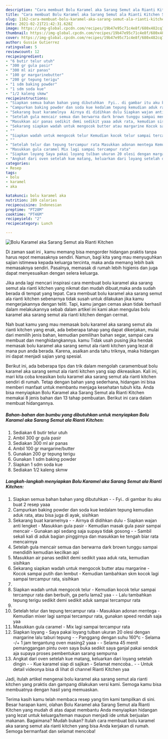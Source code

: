 ```yaml
---
description: "Cara membuat Bolu Karamel aka Sarang Semut ala Rianti Kitchen Sederhana dan Mudah Dibuat"
title: "Cara membuat Bolu Karamel aka Sarang Semut ala Rianti Kitchen Sederhana dan Mudah Dibuat"
slug: 1162-cara-membuat-bolu-karamel-aka-sarang-semut-ala-rianti-kitchen-sederhana-dan-mudah-dibuat
date: 2021-02-21T21:42:31.628Z
image: https://img-global.cpcdn.com/recipes/19b47e95c71c4e8f/680x482cq70/bolu-karamel-aka-sarang-semut-ala-rianti-kitchen-foto-resep-utama.jpg
thumbnail: https://img-global.cpcdn.com/recipes/19b47e95c71c4e8f/680x482cq70/bolu-karamel-aka-sarang-semut-ala-rianti-kitchen-foto-resep-utama.jpg
cover: https://img-global.cpcdn.com/recipes/19b47e95c71c4e8f/680x482cq70/bolu-karamel-aka-sarang-semut-ala-rianti-kitchen-foto-resep-utama.jpg
author: Gussie Gutierrez
ratingvalue: 5
reviewcount: 12
recipeingredient:
- "6 butir telur utuh"
- "300 gr gula pasir"
- "300 ml air panas"
- "100 gr margarinebutter"
- "200 gr tepung terigu"
- "1 sdm baking powder"
- "1 sdm soda kue"
- "1/2 kaleng skmw"
recipeinstructions:
- "Siapkan semua bahan bahan yang dibutuhkan  Fyi.. di gambar itu aku buat 2 resep yaaa"
- "Campurkan baking powder dan soda kue kedalam tepung kemudian aduk rata, atau bisa juga di ayak, sisihkan"
- "Sekarang buat karamelnya  Airnya di didihkan dulu Siapkan wajan anti lengket Masukkan gula pasir  Kemudian masak gula pasir sampai mencair Gunakan api sedang saja supaya tidak gosong  Sambil sekali kali di aduk bagian pinggirnya dan masukkan ke tengah biar rata mencairnya"
- "Setelah gula mencair semua dan berwarna dark brown tunggu sampai mendidih kemudian kecilkan api"
- "Masukkan air panas sedikit demi sedikit yaaa aduk rata, kemudian sisihkan"
- "Sekarang siapkan wadah untuk mengocok butter atau margarine Kocok sampai putih dan lembut Kemudian tambahkan skm kocok lagi sampai tercampur rata, sisihkan"
- ""
- "Siapkan wadah untuk mengocok telur Kemudian kocok telur sampai tercampur rata dan berbuih, ga perlu lama2 yaa  Lalu tambahkan tepung terigu sedikit demi sedikit aduk sampai tercampur rata"
- ""
- "Setelah telur dan tepung tercampur rata Masukkan adonan mentega Kemudian mixer lagi sampai tercampur rata, gunakan speed rendah saja yaa"
- "Masukkan gula caramel Mix lagi sampai tercampur rata"
- "Siapkan loyang Saya pakai loyang tulban ukuran 20 olesi dengan margarine lalu taburi tepung  Panggang dengan suhu 160°c Selama -/+ 1 jam tergantung oven masing2 yaaa  Selama 45 menit pemanggangan pintu oven saya buka sedikit saya ganjal pakai sendok aja supaya proses pembentukan sarang sempurna"
- "Angkat dari oven setelah kue matang, keluarkan dari loyang setelah dingin  Kue karamel siap di sajikan  Selamat mencoba..  Untuk detail videonya bisa di lihat di channel Rianti Kitchen yaa"
categories:
- Resep
tags:
- bolu
- karamel
- aka

katakunci: bolu karamel aka 
nutrition: 289 calories
recipecuisine: Indonesian
preptime: "PT28M"
cooktime: "PT46M"
recipeyield: "2"
recipecategory: Lunch

---
```



![Bolu Karamel aka Sarang Semut ala Rianti Kitchen](https://img-global.cpcdn.com/recipes/19b47e95c71c4e8f/680x482cq70/bolu-karamel-aka-sarang-semut-ala-rianti-kitchen-foto-resep-utama.jpg)

Di zaman  saat ini , kamu memang bisa mengorder hidangan praktis tanpa harus repot memasaknya sendiri. Namun, bagi kita yang mau menyuguhkan sajian istimewa kepada keluarga tercinta, maka anda memang lebih baik memasaknya sendiri. Pasalnya, memasak di rumah lebih higienis dan juga dapat menyesuaikan dengan selera keluarga.

Jika anda lagi mencari inspirasi cara membuat bolu karamel aka sarang semut ala rianti kitchen yang nikmat dan mudah dibuat,maka anda sudah berada di tempat yang tepat. Cara membuat bolu karamel aka sarang semut ala rianti kitchen  sebenarnya tidak susah untuk dilakukan jika kamu mengerjakannya dengan teliti. Tapi, kamu jangan cemas akan tidak berhasil dalam melakukannya 
sebab dalam artikel ini kami akan mengulas bolu karamel aka sarang semut ala rianti kitchen dengan cermat.  



Nah buat kamu yang mau memasak bolu karamel aka sarang semut ala rianti kitchen yang enak, ada beberapa tahap yang dapat dikerjakan, mulai dari memilih jenis bahan, kemudian pemilihan bahan segar, sampai cara membuat dan menghidangkannya. kamu Tidak usah pusing jika hendak memasak bolu karamel aka sarang semut ala rianti kitchen yang lezat di mana pun anda berada. Karena, asalkan anda  tahu triknya, maka hidangan ini dapat menjadi sajian yang spesial.

Berikut ini, ada beberapa tips dan trik dalam mengolah caramembuat bolu karamel aka sarang semut ala rianti kitchen yang siap dikreasikan. Kali ini, mari kita coba kreasikan bolu karamel aka sarang semut ala rianti kitchen sendiri di rumah. Tetap dengan bahan yang sederhana, hidangan ini bisa memberi manfaat untuk membantu menjaga kesehatan tubuh kita. Anda bisa menyiapkan Bolu Karamel aka Sarang Semut ala Rianti Kitchen memakai 8 jenis bahan dan 13 tahap pembuatan. Berikut ini cara dalam membuat hidangannya.

<!--inarticleads1-->

##### Bahan-bahan dan bumbu yang dibutuhkan untuk menyiapkan Bolu Karamel aka Sarang Semut ala Rianti Kitchen:

1. Sediakan 6 butir telur utuh
1. Ambil 300 gr gula pasir
1. Sediakan 300 ml air panas
1. Ambil 100 gr margarine/butter
1. Gunakan 200 gr tepung terigu
1. Gunakan 1 sdm baking powder
1. Siapkan 1 sdm soda kue
1. Sediakan 1/2 kaleng skmw




<!--inarticleads2-->

##### Langkah-langkah menyiapkan Bolu Karamel aka Sarang Semut ala Rianti Kitchen:

1. Siapkan semua bahan bahan yang dibutuhkan -  - Fyi.. di gambar itu aku buat 2 resep yaaa
1. Campurkan baking powder dan soda kue kedalam tepung kemudian aduk rata, atau bisa juga di ayak, sisihkan
1. Sekarang buat karamelnya -  - Airnya di didihkan dulu - Siapkan wajan anti lengket - Masukkan gula pasir  - Kemudian masak gula pasir sampai mencair - Gunakan api sedang saja supaya tidak gosong -  - Sambil sekali kali di aduk bagian pinggirnya dan masukkan ke tengah biar rata mencairnya
1. Setelah gula mencair semua dan berwarna dark brown tunggu sampai mendidih kemudian kecilkan api
1. Masukkan air panas sedikit demi sedikit yaaa aduk rata, kemudian sisihkan
1. Sekarang siapkan wadah untuk mengocok butter atau margarine - Kocok sampai putih dan lembut - Kemudian tambahkan skm kocok lagi sampai tercampur rata, sisihkan
1. 
1. Siapkan wadah untuk mengocok telur - Kemudian kocok telur sampai tercampur rata dan berbuih, ga perlu lama2 yaa -  - Lalu tambahkan tepung terigu sedikit demi sedikit aduk sampai tercampur rata
1. 
1. Setelah telur dan tepung tercampur rata - Masukkan adonan mentega - Kemudian mixer lagi sampai tercampur rata, gunakan speed rendah saja yaa
1. Masukkan gula caramel - Mix lagi sampai tercampur rata
1. Siapkan loyang - Saya pakai loyang tulban ukuran 20 olesi dengan margarine lalu taburi tepung -  - Panggang dengan suhu 160°c - Selama -/+ 1 jam tergantung oven masing2 yaaa -  - Selama 45 menit pemanggangan pintu oven saya buka sedikit saya ganjal pakai sendok aja supaya proses pembentukan sarang sempurna
1. Angkat dari oven setelah kue matang, keluarkan dari loyang setelah dingin -  - Kue karamel siap di sajikan  - Selamat mencoba.. -  - Untuk detail videonya bisa di lihat di channel Rianti Kitchen yaa




Jadi, itulah artikel mengenai  bolu karamel aka sarang semut ala rianti kitchen  yang praktis dan gampang dilakukan versi kami. Semoga kamu bisa membuatnya dengan hasil yang memuaskan. 

Terima kasih kamu telah membaca resep yang tim kami tampilkan di sini. Besar harapan kami, olahan  Bolu Karamel aka Sarang Semut ala Rianti Kitchen yang mudah di atas dapat membantu Anda menyiapkan hidangan yang lezat untuk keluarga/teman maupun menjadi ide untuk berjualan makanan. Bagaimana? Mudah bukan? Itulah cara membuat bolu karamel aka sarang semut ala rianti kitchen yang bisa Anda kerjakan di rumah. Semoga bermanfaat dan selamat mencoba!

